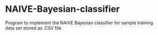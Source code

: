 # NAIVE-Bayesian-classifier
Program to implement the NAIVE Bayesian classifier for sample training data set stored as .CSV file
